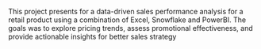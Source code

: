 This project presents for a data-driven sales performance analysis for a retail product using a combination of Excel, Snowflake and PowerBI.
The goals was to explore pricing trends, assess promotional effectiveness, and provide actionable insights for better sales strategy
